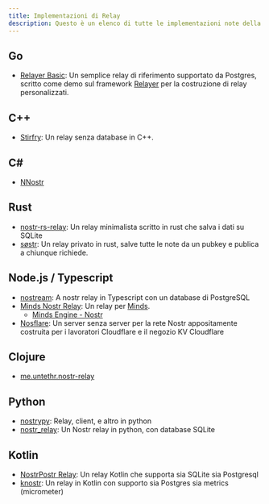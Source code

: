 ```yaml
---
title: Implementazioni di Relay
description: Questo è un elenco di tutte le implementazioni note della specifica relays Nostra. Ne hai bisogno solo se hai intenzione di gestire tu stesso un relay. I relays sono (finora) indipendenti dall'applicazione. Puoi eseguire il tuo o utilizzare una o tutte le istanze pubbliche.
---
```


## Go

-   [Relayer Basic](https://github.com/fiatjaf/relayer/tree/master/examples/basic): Un semplice relay di riferimento supportato da Postgres, scritto come demo sul framework [Relayer](https://github.com/fiatjaf/relayer) per la costruzione di relay personalizzati.

## C++

-   [Stirfry](https://github.com/hoytech/strfry): Un relay senza database in C++.

## C#

-   [NNostr](https://github.com/Kukks/NNostr)

## Rust

-   [nostr-rs-relay](https://sr.ht/~gheartsfield/nostr-rs-relay/): Un relay minimalista scritto in rust che salva i dati su SQLite
-   [søstr](https://github.com/metasikander/s0str): Un relay privato in rust, salve tutte le note da un pubkey e publica a chiunque richiede.

## Node.js / Typescript

-   [nostream](https://github.com/Cameri/nostream): A nostr relay in Typescript con un database di PostgreSQL
-   [Minds Nostr Relay](https://gitlab.com/minds/infrastructure/nostr-relay): Un relay per [Minds](https://www.minds.com).
    -   [Minds Engine - Nostr](https://gitlab.com/minds/engine/-/tree/master/Core/Nostr)
-   [Nosflare](https://github.com/Spl0itable/nosflare): Un server senza server per la rete Nostr appositamente costruita per i lavoratori Cloudflare e il negozio KV Cloudflare

## Clojure

-   [me.untethr.nostr-relay](https://github.com/atdixon/me.untethr.nostr-relay)

## Python

-   [nostrypy](https://github.com/monty888/nostrpy): Relay, client, e altro in python
-   [nostr_relay](https://code.pobblelabs.org/fossil/nostr_relay/): Un Nostr relay in python, con database SQLite

## Kotlin

-   [NostrPostr Relay](https://github.com/Giszmo/NostrPostr/tree/master/NostrRelay): Un relay Kotlin che supporta sia SQLite sia Postgresql
-   [knostr](https://github.com/lpicanco/knostr): Un relay in Kotlin con supporto sia Postgres sia metrics (micrometer)
